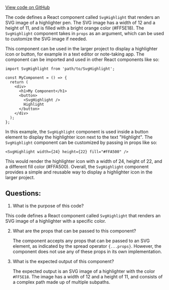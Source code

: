 [View code on GitHub](https://github.com/ergoplatform/ergoweb/components/icons/Highlight.js)

The code defines a React component called `SvgHighlight` that renders an SVG image of a highlighter pen. The SVG image has a width of 12 and a height of 11, and is filled with a bright orange color (#FF5E18). The `SvgHighlight` component takes in `props` as an argument, which can be used to customize the SVG image if needed.

This component can be used in the larger project to display a highlighter icon or button, for example in a text editor or note-taking app. The component can be imported and used in other React components like so:

```
import SvgHighlight from 'path/to/SvgHighlight';

const MyComponent = () => {
  return (
    <div>
      <h1>My Component</h1>
      <button>
        <SvgHighlight />
        Highlight
      </button>
    </div>
  );
};
```

In this example, the `SvgHighlight` component is used inside a button element to display the highlighter icon next to the text "Highlight". The `SvgHighlight` component can be customized by passing in props like so:

```
<SvgHighlight width={24} height={22} fill="#FFA500" />
```

This would render the highlighter icon with a width of 24, height of 22, and a different fill color (#FFA500). Overall, the `SvgHighlight` component provides a simple and reusable way to display a highlighter icon in the larger project.
## Questions: 
 1. What is the purpose of this code?
   
   This code defines a React component called `SvgHighlight` that renders an SVG image of a highlighter with a specific color.

2. What are the props that can be passed to this component?
   
   The component accepts any props that can be passed to an SVG element, as indicated by the spread operator `{...props}`. However, the component does not use any of these props in its own implementation.

3. What is the expected output of this component?
   
   The expected output is an SVG image of a highlighter with the color `#FF5E18`. The image has a width of 12 and a height of 11, and consists of a complex path made up of multiple subpaths.